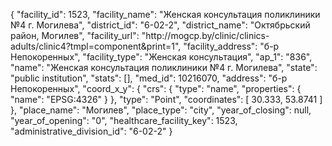 {
    "facility_id": 1523,
    "facility_name": "Женская консультация поликлиники №4 г. Могилева",
    "district_id": "6-02-2",
    "district_name": "Октябрьский район, Могилев",
    "facility_url": "http:\/\/mogcp.by\/clinic\/clinics-adults\/clinic4?tmpl=component&print=1",
    "facility_address": "б-р Непокоренных",
    "facility_type": "Женская консультация",
    "ap_1": "836",
    "name": "Женская консультация поликлиники №4 г. Могилева",
    "state": "public institution",
    "stats": [],
    "med_id": 10216070,
    "address": "б-р Непокоренных",
    "coord_x_y": {
        "crs": {
            "type": "name",
            "properties": {
                "name": "EPSG:4326"
            }
        },
        "type": "Point",
        "coordinates": [
            30.333,
            53.8741
        ]
    },
    "place_name": "Могилев",
    "place_type": "city",
    "year_of_closing": null,
    "year_of_opening": "0",
    "healthcare_facility_key": 1523,
    "administrative_division_id": "6-02-2"
}